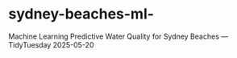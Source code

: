 # sydney-beaches-ml-
Machine Learning Predictive Water Quality for Sydney Beaches — TidyTuesday 2025-05-20
